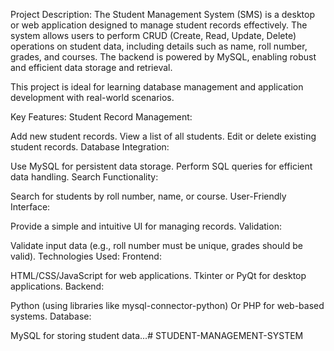 Project Description:
The Student Management System (SMS) is a desktop or web application designed to manage student records effectively. The system allows users to perform CRUD (Create, Read, Update, Delete) operations on student data, including details such as name, roll number, grades, and courses. The backend is powered by MySQL, enabling robust and efficient data storage and retrieval.

This project is ideal for learning database management and application development with real-world scenarios.

Key Features:
Student Record Management:

Add new student records.
View a list of all students.
Edit or delete existing student records.
Database Integration:

Use MySQL for persistent data storage.
Perform SQL queries for efficient data handling.
Search Functionality:

Search for students by roll number, name, or course.
User-Friendly Interface:

Provide a simple and intuitive UI for managing records.
Validation:

Validate input data (e.g., roll number must be unique, grades should be valid).
Technologies Used:
Frontend:

HTML/CSS/JavaScript for web applications.
Tkinter or PyQt for desktop applications.
Backend:

Python (using libraries like mysql-connector-python)
Or PHP for web-based systems.
Database:

MySQL for storing student data...# STUDENT-MANAGEMENT-SYSTEM
